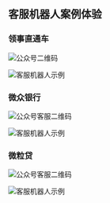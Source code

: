 ## 客服机器人案例体验

### 领事直通车
![公众号二维码][1]

![客服机器人示例][2]

### 微众银行                     
![公众号客服二维码][3]

![客服机器人示例][4]
### 微粒贷
![公众号客服二维码][5]

![客服机器人示例][6]
 


  [1]: http://imgcache.tcecqpoc.fsphere.cn/image/mc.qcloudimg.com/static/img/75e8e3903844d13cee8beddc3d4986fb/lingshi.png
  [2]: http://imgcache.tcecqpoc.fsphere.cn/image/mc.qcloudimg.com/static/img/d2919f09447371c2bfbf24100f2fc654/lingshizhi.jpg
  [3]: http://imgcache.tcecqpoc.fsphere.cn/image/mc.qcloudimg.com/static/img/6e2b2a535c6dbbb24eedd1a0ddafb3ff/image.png
  [4]: http://imgcache.tcecqpoc.fsphere.cn/image/mc.qcloudimg.com/static/img/98fb7db76a08c3a52b187e90b2e623ee/webank.jpg
  [5]: http://imgcache.tcecqpoc.fsphere.cn/image/mc.qcloudimg.com/static/img/084cc85e354712ab8e7422a2fb5db50a/image.png
  [6]: http://imgcache.tcecqpoc.fsphere.cn/image/mc.qcloudimg.com/static/img/72e82f7bbf99bd426f1a60f9b84d3824/image.jpg